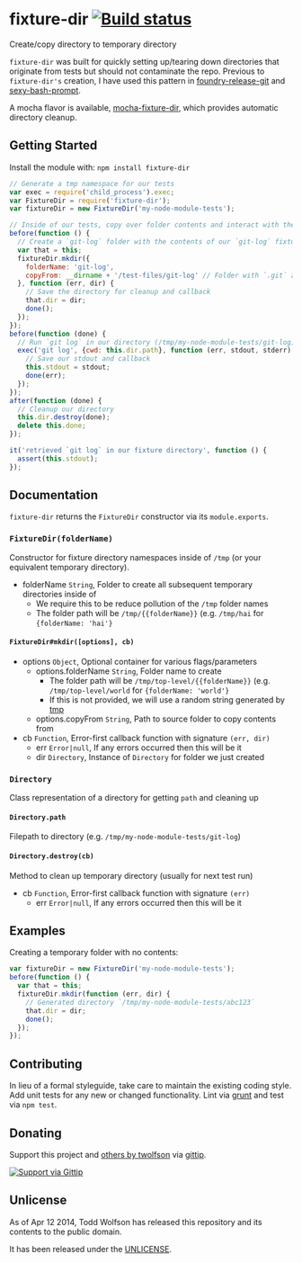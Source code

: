 # fixture-dir [![Build status](https://travis-ci.org/twolfson/fixture-dir.png?branch=master)](https://travis-ci.org/twolfson/fixture-dir)

Create/copy directory to temporary directory

`fixture-dir` was built for quickly setting up/tearing down directories that originate from tests but should not contaminate the repo. Previous to `fixture-dir's` creation, I have used this pattern in [foundry-release-git][] and [sexy-bash-prompt][].

[foundry-release-git]: https://github.com/twolfson/foundry-release-git/blob/1.0.1/test/utils/fixtures.js
[sexy-bash-prompt]: https://github.com/twolfson/sexy-bash-prompt/blob/0.21.0/test/prompt_test.sh#L8-L19

A mocha flavor is available, [mocha-fixture-dir][], which provides automatic directory cleanup.

[mocha-fixture-dir]: https://github.com/twolfson/mocha-fixture-dir

## Getting Started
Install the module with: `npm install fixture-dir`

```javascript
// Generate a tmp namespace for our tests
var exec = require('child_process').exec;
var FixtureDir = require('fixture-dir');
var fixtureDir = new FixtureDir('my-node-module-tests');

// Inside of our tests, copy over folder contents and interact with them
before(function () {
  // Create a `git-log` folder with the contents of our `git-log` fixture
  var that = this;
  fixtureDir.mkdir({
    folderName: 'git-log',
    copyFrom: __dirname + '/test-files/git-log' // Folder with `.git` activity
  }, function (err, dir) {
    // Save the directory for cleanup and callback
    that.dir = dir;
    done();
  });
});
before(function (done) {
  // Run `git log` in our directory (/tmp/my-node-module-tests/git-log)
  exec('git log', {cwd: this.dir.path}, function (err, stdout, stderr) {
    // Save our stdout and callback
    this.stdout = stdout;
    done(err);
  });
});
after(function (done) {
  // Cleanup our directory
  this.dir.destroy(done);
  delete this.done;
});

it('retrieved `git log` in our fixture directory', function () {
  assert(this.stdout);
});
```

## Documentation
`fixture-dir` returns the `FixtureDir` constructor via its `module.exports`.

### `FixtureDir(folderName)`
Constructor for fixture directory namespaces inside of `/tmp` (or your equivalent temporary directory).

- folderName `String`, Folder to create all subsequent temporary directories inside of
    - We require this to be reduce pollution of the `/tmp` folder names
    - The folder path will be `/tmp/{{folderName}}` (e.g. `/tmp/hai` for `{folderName: 'hai'}`

#### `FixtureDir#mkdir([options], cb)`
- options `Object`, Optional container for various flags/parameters
    - options.folderName `String`, Folder name to create
        - The folder path will be `/tmp/top-level/{{folderName}}` (e.g. `/tmp/top-level/world` for `{folderName: 'world'}`
        - If this is not provided, we will use a random string generated by [tmp][]
    - options.copyFrom `String`, Path to source folder to copy contents from
- cb `Function`, Error-first callback function with signature `(err, dir)`
    - err `Error|null`, If any errors occurred then this will be it
    - dir `Directory`, Instance of `Directory` for folder we just created

[tmp]: https://github.com/raszi/node-tmp

### `Directory`
Class representation of a directory for getting `path` and cleaning up

#### `Directory.path`
Filepath to directory (e.g. `/tmp/my-node-module-tests/git-log`)

#### `Directory.destroy(cb)`
Method to clean up temporary directory (usually for next test run)

- cb `Function`, Error-first callback function with signature `(err)`
    - err `Error|null`, If any errors occurred then this will be it

## Examples
Creating a temporary folder with no contents:

```js
var fixtureDir = new FixtureDir('my-node-module-tests');
before(function () {
  var that = this;
  fixtureDir.mkdir(function (err, dir) {
    // Generated directory `/tmp/my-node-module-tests/abc123`
    that.dir = dir;
    done();
  });
});
```

## Contributing
In lieu of a formal styleguide, take care to maintain the existing coding style. Add unit tests for any new or changed functionality. Lint via [grunt](https://github.com/gruntjs/grunt) and test via `npm test`.

## Donating
Support this project and [others by twolfson][gittip] via [gittip][].

[![Support via Gittip][gittip-badge]][gittip]

[gittip-badge]: https://rawgithub.com/twolfson/gittip-badge/master/dist/gittip.png
[gittip]: https://www.gittip.com/twolfson/

## Unlicense
As of Apr 12 2014, Todd Wolfson has released this repository and its contents to the public domain.

It has been released under the [UNLICENSE][].

[UNLICENSE]: UNLICENSE
